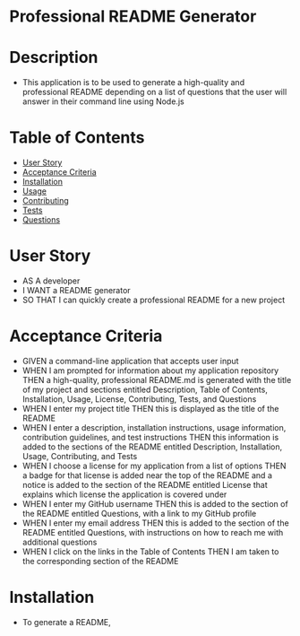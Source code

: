 # Professional README Generator

# Description
- This application is to be used to generate a high-quality and professional README depending on a list of questions that the user will answer in their command line using Node.js

# Table of Contents
- [User Story](#user-story)
- [Acceptance Criteria](#acceptance-criteria)
- [Installation](#installation)
- [Usage](#Usage)
- [Contributing](#contributing)
- [Tests](#tests)
- [Questions](#questions)

# User Story
- AS A developer
- I WANT a README generator
- SO THAT I can quickly create a professional README for a new project

# Acceptance Criteria
- GIVEN a command-line application that accepts user input
- WHEN I am prompted for information about my application repository
THEN a high-quality, professional README.md is generated with the title of my project and sections entitled Description, Table of Contents, Installation, Usage, License, Contributing, Tests, and Questions
- WHEN I enter my project title
THEN this is displayed as the title of the README
- WHEN I enter a description, installation instructions, usage information, contribution guidelines, and test instructions
THEN this information is added to the sections of the README entitled Description, Installation, Usage, Contributing, and Tests
- WHEN I choose a license for my application from a list of options
THEN a badge for that license is added near the top of the README and a notice is added to the section of the README entitled License that explains which license the application is covered under
- WHEN I enter my GitHub username
THEN this is added to the section of the README entitled Questions, with a link to my GitHub profile
- WHEN I enter my email address
THEN this is added to the section of the README entitled Questions, with instructions on how to reach me with additional questions
- WHEN I click on the links in the Table of Contents
THEN I am taken to the corresponding section of the README

# Installation
- To generate a README, 